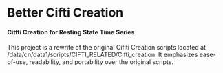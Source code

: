 # Better Cifti Creation
#### Citfti Creation for Resting State Time Series

This project is a rewrite of the original Cifiti Creation scripts located at /data/cn/data1/scripts/CIFTI_RELATED/Cifti_creation. It emphasizes ease-of-use, readability, and portability over the original scripts.
